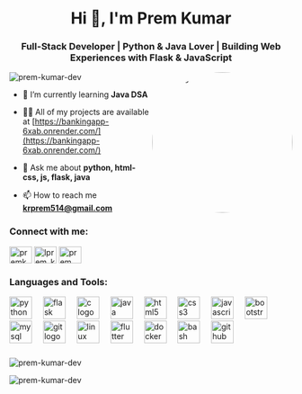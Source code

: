 <h1 align="center">Hi 👋, I'm Prem Kumar</h1>
<h3 align="center">Full-Stack Developer | Python & Java Lover | Building Web Experiences with Flask & JavaScript</h3>
<img align="right" alt="Coding" width="250" style="border-radius: 50%;" src="https://i.pinimg.com/originals/e4/26/70/e426702edf874b181aced1e2fa5c6cde.gif">

<p align="left"> <img src="https://komarev.com/ghpvc/?username=prem-kumar-dev&label=Profile%20views&color=fde90d&style=flat" alt="prem-kumar-dev" /> </p>

- 🌱 I’m currently learning **Java DSA**

- 👨‍💻 All of my projects are available at [https://bankingapp-6xab.onrender.com/](https://bankingapp-6xab.onrender.com/)

- 💬 Ask me about **python, html-css, js, flask, java**

- 📫 How to reach me **krprem514@gmail.com**

<h3 align="left">Connect with me:</h3>
<p align="left">
<a href="https://dev.to/premkumardev" target="blank"><img align="center" src="https://raw.githubusercontent.com/rahuldkjain/github-profile-readme-generator/master/src/images/icons/Social/devto.svg" alt="premkumardev" height="30" width="40" /></a>
<a href="https://instagram.com/lprem_kumarl" target="blank"><img align="center" src="https://raw.githubusercontent.com/rahuldkjain/github-profile-readme-generator/master/src/images/icons/Social/instagram.svg" alt="lprem_kumarl" height="30" width="40" /></a>
<a href="https://discord.gg/prem__kumar" target="blank"><img align="center" src="https://raw.githubusercontent.com/rahuldkjain/github-profile-readme-generator/master/src/images/icons/Social/discord.svg" alt="prem__kumar" height="30" width="40" /></a>
</p>

<h3 align="left">Languages and Tools:</h3>
<div align="left">
  <img src="https://cdn.jsdelivr.net/gh/devicons/devicon/icons/python/python-original.svg" height="40" alt="python logo"  />
  <img width="12" />
  <img src="https://skillicons.dev/icons?i=flask" height="40" alt="flask logo"  />
  <img width="12" />
  <img src="https://cdn.jsdelivr.net/gh/devicons/devicon/icons/c/c-original.svg" height="40" alt="c logo"  />
  <img width="12" />
  <img src="https://cdn.jsdelivr.net/gh/devicons/devicon/icons/java/java-original.svg" height="40" alt="java logo"  />
  <img width="12" />
  <img src="https://cdn.jsdelivr.net/gh/devicons/devicon/icons/html5/html5-original.svg" height="40" alt="html5 logo"  />
  <img width="12" />
  <img src="https://cdn.jsdelivr.net/gh/devicons/devicon/icons/css3/css3-original.svg" height="40" alt="css3 logo"  />
  <img width="12" />
  <img src="https://cdn.jsdelivr.net/gh/devicons/devicon/icons/javascript/javascript-plain.svg" height="40" alt="javascript logo"  />
  <img width="12" />
  <img src="https://cdn.jsdelivr.net/gh/devicons/devicon/icons/bootstrap/bootstrap-original.svg" height="40" alt="bootstrap logo"  />
  <img width="12" />
  <img src="https://cdn.jsdelivr.net/gh/devicons/devicon/icons/mysql/mysql-original.svg" height="40" alt="mysql logo"  />
  <img width="12" />
  <img src="https://cdn.jsdelivr.net/gh/devicons/devicon/icons/git/git-original.svg" height="40" alt="git logo"  />
  <img width="12" />
  <img src="https://cdn.jsdelivr.net/gh/devicons/devicon/icons/linux/linux-original.svg" height="40" alt="linux logo"  />
  <img width="12" />
  <img src="https://cdn.jsdelivr.net/gh/devicons/devicon/icons/flutter/flutter-original.svg" height="40" alt="flutter logo"  />
  <img width="12" />
  <img src="https://cdn.jsdelivr.net/gh/devicons/devicon/icons/docker/docker-plain-wordmark.svg" height="40" alt="docker logo"  />
  <img width="12" />
  <img src="https://skillicons.dev/icons?i=bash" height="40" alt="bash logo"  />
  <img width="12" />
  <img src="https://skillicons.dev/icons?i=github" height="40" alt="github logo"  />
</div>

###


<p><img align="center" src="https://github-readme-stats.vercel.app/api/top-langs?username=prem-kumar-dev&show_icons=true&theme=dark&locale=en&layout=compact" alt="prem-kumar-dev" /></p>

<p><img align="center" src="https://github-readme-streak-stats.herokuapp.com/?user=prem-kumar-dev&theme=dark" alt="prem-kumar-dev" /></p>
